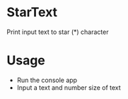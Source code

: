 # StarText
Print input text to star (*) character

# Usage
- Run the console app
- Input a text and number size of text
